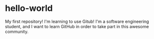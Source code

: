 # hello-world
My first repository! I'm learning to use Gitub!
I'm a software engineering student, and I want to learn GitHub in order to take part in this awesome community.
